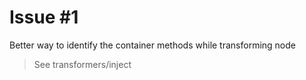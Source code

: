 #  Issue #1

Better way to identify the container methods while transforming node

> See transformers/inject
